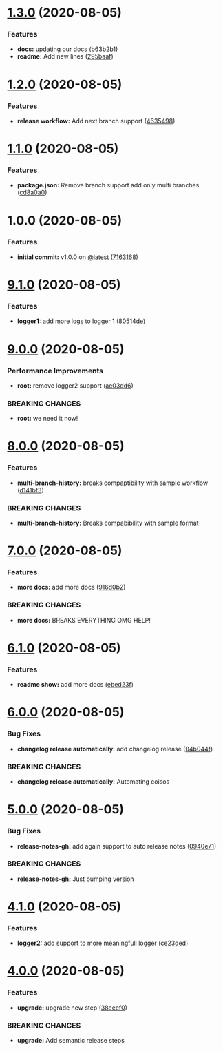 # [1.3.0](https://github.com/devsoutinho/random-names-new/compare/v1.2.0...v1.3.0) (2020-08-05)


### Features

* **docs:** updating our docs ([b63b2b1](https://github.com/devsoutinho/random-names-new/commit/b63b2b1bfd8c5ee43c4bb6f0edfd1004ad81a0b3))
* **readme:** Add new lines ([295baaf](https://github.com/devsoutinho/random-names-new/commit/295baafe17a8e8576dfd482e879c3ee0d6c75129))

# [1.2.0](https://github.com/devsoutinho/random-names-new/compare/v1.1.0...v1.2.0) (2020-08-05)


### Features

* **release workflow:** Add next branch support ([4635498](https://github.com/devsoutinho/random-names-new/commit/4635498f2e1a36f66906540121efce1192f30354))

# [1.1.0](https://github.com/devsoutinho/random-names-new/compare/v1.0.0...v1.1.0) (2020-08-05)


### Features

* **package.json:** Remove branch support add only multi branches ([cd8a0a0](https://github.com/devsoutinho/random-names-new/commit/cd8a0a079a57d5b86b398ba9f85d9bda985f4725))

# 1.0.0 (2020-08-05)


### Features

* **initial commit:** v1.0.0 on [@latest](https://github.com/latest) ([7163168](https://github.com/devsoutinho/random-names-new/commit/716316827c4d64de9c219621089cac21637677a0))

# [9.1.0](https://github.com/devsoutinho/random-names/compare/v9.0.0...v9.1.0) (2020-08-05)


### Features

* **logger1:** add more logs to logger 1 ([80514de](https://github.com/devsoutinho/random-names/commit/80514de3273739da50292f39e9246a354e59b9fd))

# [9.0.0](https://github.com/devsoutinho/random-names/compare/v8.0.0...v9.0.0) (2020-08-05)


### Performance Improvements

* **root:** remove logger2 support ([ae03dd6](https://github.com/devsoutinho/random-names/commit/ae03dd6dabcd9371c7143b67d244e9616caaea2e))


### BREAKING CHANGES

* **root:** we need it now!

# [8.0.0](https://github.com/devsoutinho/random-names/compare/v7.0.0...v8.0.0) (2020-08-05)


### Features

* **multi-branch-history:** breaks compaptibility with sample workflow ([d141bf3](https://github.com/devsoutinho/random-names/commit/d141bf319734a094711cdc86f622f491c77c4ad7))


### BREAKING CHANGES

* **multi-branch-history:** Breaks compabibility with sample format

# [7.0.0](https://github.com/devsoutinho/random-names/compare/v6.1.0...v7.0.0) (2020-08-05)


### Features

* **more docs:** add more docs ([916d0b2](https://github.com/devsoutinho/random-names/commit/916d0b25ea26fb2efe1cd065bc4a120ca585c913))


### BREAKING CHANGES

* **more docs:** BREAKS EVERYTHING OMG HELP!

# [6.1.0](https://github.com/devsoutinho/random-names/compare/v6.0.0...v6.1.0) (2020-08-05)


### Features

* **readme show:** add more docs ([ebed23f](https://github.com/devsoutinho/random-names/commit/ebed23f53c35c01a0878f77c9084ef2312e1c4ce))

# [6.0.0](https://github.com/devsoutinho/random-names/compare/v5.0.0...v6.0.0) (2020-08-05)


### Bug Fixes

* **changelog release automatically:** add changelog release ([04b044f](https://github.com/devsoutinho/random-names/commit/04b044f3cbf191d1c2c8cd92717ace6c491e03b1))


### BREAKING CHANGES

* **changelog release automatically:** Automating coisos

# [5.0.0](https://github.com/devsoutinho/random-names/compare/v4.1.0...v5.0.0) (2020-08-05)


### Bug Fixes

* **release-notes-gh:** add again support to auto release notes ([0940e71](https://github.com/devsoutinho/random-names/commit/0940e719fab0077b4383022258ee68815b0ad137))


### BREAKING CHANGES

* **release-notes-gh:** Just bumping version

# [4.1.0](https://github.com/devsoutinho/random-names/compare/v4.0.0...v4.1.0) (2020-08-05)


### Features

* **logger2:** add support to more meaningfull logger ([ce23ded](https://github.com/devsoutinho/random-names/commit/ce23dedf0408c8e94ef791dbebfa7fd84bea5304))

# [4.0.0](https://github.com/devsoutinho/random-names/compare/v3.0.0...v4.0.0) (2020-08-05)


### Features

* **upgrade:** upgrade new step ([38eeef0](https://github.com/devsoutinho/random-names/commit/38eeef042007b527237b5dc97b5ce23bfc35b28e))


### BREAKING CHANGES

* **upgrade:** Add semantic release steps
